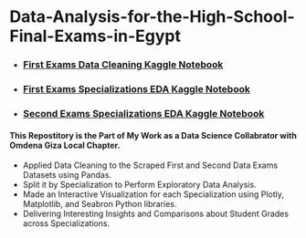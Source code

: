 # Data-Analysis-for-the-High-School-Final-Exams-in-Egypt

- ### [First Exams Data Cleaning Kaggle Notebook](https://www.kaggle.com/code/abduulrahmankhalid/egypt-high-school-results-data-cleaning)
- ### [First Exams Specializations EDA Kaggle Notebook](https://www.kaggle.com/code/abduulrahmankhalid/thanawya-amma-first-exams-specializations-eda)
- ### [Second Exams Specializations EDA Kaggle Notebook](https://www.kaggle.com/code/abduulrahmankhalid/thanawya-amma-second-exams-specializations-eda)

#### This Repostitory is the Part of My Work as a Data Science Collabrator with Omdena Giza Local Chapter.

- Applied Data Cleaning to the Scraped First and Second Data Exams Datasets using Pandas.
- Split it by Specialization to Perform Exploratory Data Analysis.
- Made an Interactive Visualization for each Specialization using Plotly, Matplotlib, and Seabron Python libraries.
- Delivering Interesting Insights and Comparisons about Student Grades across Specializations.

